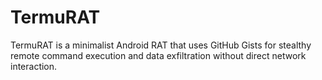 # TermuRAT
TermuRAT is a minimalist Android RAT that uses GitHub Gists for stealthy remote command execution and data exfiltration without direct network interaction.
